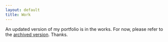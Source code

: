 ```yaml
---
layout: default
title: Work
---
```

An updated version of my portfolio is in the works. For now, please refer to the <a href="http://www.paulmay.org">archived version</a>. Thanks.
